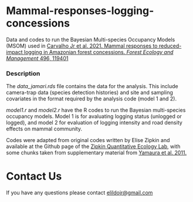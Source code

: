 # Mammal-responses-logging-concessions

Data and codes to run the Bayesian Multi-species Occupancy Models (MSOM) used in [Carvalho Jr et al. 2021. Mammal responses to reduced-impact logging in Amazonian forest concessions. *Forest Ecology and Management* 496, 119401](https://doi.org/10.1016/j.foreco.2021.119401)

### Description

The *data_jamari.rds* file contains the data for the analysis. This include camera-trap data (species detection histories) and site and sampling covariates in the format required by the analysis code (model 1 and 2).

*model1.r* and *model2.r* have the R codes to run the Bayesian multi-species occupancy models. Model 1 is for avaluating logging status (unlogged or logged), and model 2 for evaluation of logging intensity and road density effects on mammal community.

Codes were adapted from original codes written by Elise Zipkin and available at the Github page of the [Zipkin Quantitative Ecology Lab](https://github.com/zipkinlab/Community_model_examples-covariate_model/blob/master/covariate%20model%20code.r), with some chunks taken from supplementary material from [Yamaura et al. 2011.](https://besjournals.onlinelibrary.wiley.com/doi/full/10.1111/j.1365-2664.2010.01922.x)


# Contact Us
If you have any questions please contact <elildojr@gmail.com>
